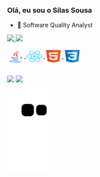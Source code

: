 ### Olá, eu sou o Silas Sousa


- 🔭 Software Quality Analyst 
<div>
  <a href="https://github.com/Silassousa-cod">
  <img height="180em" src="https://github-readme-stats.vercel.app/api?username=Silassousa-cod&show_icons=true&theme=dracula&include_all_commits=true&count_private=true"/>
  <img height="180em" src="https://github-readme-stats.vercel.app/api/top-langs/?username=Silassousa-cod&layout=compact&langs_count=7&theme=dracula"/>
</div>
  
</div>
<div style="display: inline_block"><br>
  <img align="center" alt="Rafa-Js" height="30" width="40" src="https://raw.githubusercontent.com/devicons/devicon/master/icons/java/java-original.svg">
  <img align="center" alt="Rafa-React" height="30" width="40" src="https://raw.githubusercontent.com/devicons/devicon/master/icons/react/react-original.svg">
  <img align="center" alt="Rafa-HTML" height="30" width="40" src="https://raw.githubusercontent.com/devicons/devicon/master/icons/html5/html5-original.svg">
  <img align="center" alt="Rafa-CSS" height="30" width="40" src="https://raw.githubusercontent.com/devicons/devicon/master/icons/css3/css3-original.svg">
  
  ##
  
  <div>
  <a href = "mailto:emanusilas@gmail.com"><img src="https://img.shields.io/badge/-Gmail-%23333?style=for-the-badge&logo=gmail&logoColor=white" target="_blank"></a>
  <a href="https://www.linkedin.com/in/silas-sousa-122436209/" target="_blank"><img src="https://img.shields.io/badge/-LinkedIn-%230077B5?style=for-the-badge&logo=linkedin&logoColor=white" target="_blank"></a> 
  </div>  
  
  ![Snake animation](https://github.com/Silassousa-cod/Silassousa-cod/blob/output/github-contribution-grid-snake.svg)
